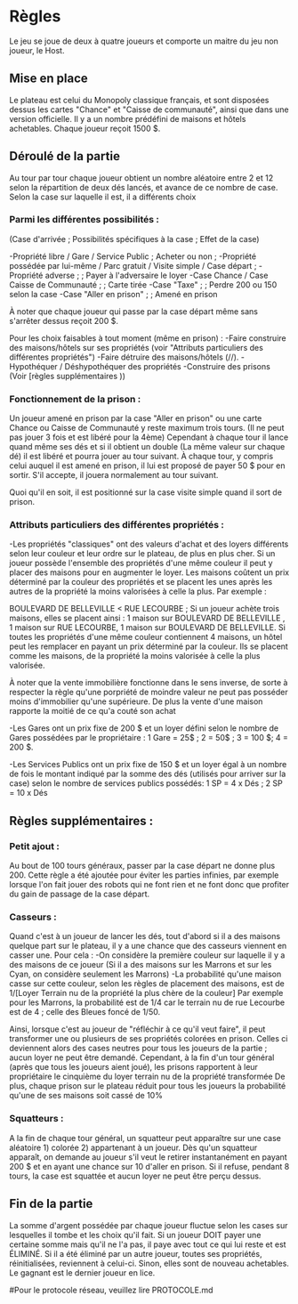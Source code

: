 # Règles

Le jeu se joue de deux à quatre joueurs et comporte un maitre du jeu non joueur, le Host.

## Mise en place

Le plateau est celui du Monopoly classique français, et sont disposées dessus les cartes "Chance" et "Caisse de communauté", ainsi que dans une version officielle. Il y a un nombre prédéfini de maisons et hôtels achetables.
Chaque joueur reçoit 1500 $.

## Déroulé de la partie

Au tour par tour chaque joueur obtient un nombre aléatoire entre 2 et 12 selon la répartition de deux dés lancés, et avance de ce nombre de case. Selon la case sur laquelle il est, il a différents choix

### Parmi les différentes possibilités : 
(Case d'arrivée ; Possibilités spécifiques à la case ; Effet de la case)

-Propriété libre / Gare / Service Public  ; Acheter ou non ;
-Propriété possédée par lui-même / Parc gratuit / Visite simple / Case départ ; 
-Propriété adverse ; ; Payer à l'adversaire le loyer 
-Case Chance / Case Caisse de Communauté ; ; Carte tirée
-Case "Taxe" ; ; Perdre 200 ou 150 selon la case
-Case "Aller en prison" ; ; Amené en prison

À noter que chaque joueur qui passe par la case départ même sans s'arrêter dessus reçoit 200 $.

Pour les choix faisables à tout moment (même en prison) :
-Faire construire des maisons/hôtels sur ses propriétés (voir "Attributs particuliers des différentes propriétés")
-Faire détruire des maisons/hôtels (//).
-Hypothéquer / Déshypothéquer des propriétés 
-Construire des prisons (Voir [règles supplémentaires ))

### Fonctionnement de la prison : 
Un joueur amené en prison par la case "Aller en prison" ou une carte Chance ou Caisse de Communauté y reste maximum trois tours. (Il ne peut pas jouer 3 fois et est libéré pour la 4ème)
Cependant à chaque tour il lance quand même ses dés et si il obtient un double (La même valeur sur chaque dé) il est libéré et pourra jouer au tour suivant.
À chaque tour, y compris celui auquel il est amené en prison, il lui est proposé de payer 50 $ pour en sortir. S'il accepte, il jouera normalement au tour suivant.

Quoi qu'il en soit, il est positionné sur la case visite simple quand il sort de prison.

### Attributs particuliers des différentes propriétés :
-Les propriétés "classiques" ont des valeurs d'achat et des loyers différents selon leur couleur et leur ordre sur le plateau, de plus en plus cher.
Si un joueur possède l'ensemble des propriétés d'une même couleur il peut y placer des maisons pour en augmenter le loyer.
Les maisons coûtent un prix déterminé par la couleur des propriétés et se placent les unes après les autres de la propriété la moins valorisées à celle la plus. Par exemple :

BOULEVARD DE BELLEVILLE < RUE LECOURBE ; Si un joueur achète trois maisons, elles se placent ainsi : 1 maison sur BOULEVARD DE BELLEVILLE , 1 maison sur  RUE LECOURBE, 1 maison sur BOULEVARD DE BELLEVILLE.
Si toutes les propriétés d'une même couleur contiennent 4 maisons, un hôtel peut les remplacer en payant un prix déterminé par la couleur. Ils se placent comme les maisons, de la propriété la moins valorisée à celle la plus valorisée.

À noter que la vente immobilière fonctionne dans le sens inverse, de sorte à respecter la règle qu'une porpriété de moindre valeur ne peut pas posséder moins d'immobilier qu'une supérieure.
De plus la vente d'une maison rapporte la moitié de ce qu'a couté son achat


-Les Gares ont un prix fixe de 200 $ et un loyer défini selon le nombre de Gares possédées par le propriétaire : 1 Gare = 25$ ; 2 = 50$ ; 3 = 100 $; 4 = 200 $.

-Les Services Publics ont un prix fixe de 150 $ et un loyer égal à un nombre de fois le montant indiqué par la somme des dés (utilisés pour arriver sur la case) selon le nombre de services publics possédés: 1 SP = 4 x Dés ; 2 SP = 10 x Dés

## Règles supplémentaires :

### Petit ajout :

Au bout de 100 tours généraux, passer par la case départ ne donne plus 200.
Cette règle a été ajoutée pour éviter les parties infinies, par exemple lorsque l'on fait jouer des robots qui ne font rien et ne font donc que profiter du gain de passage de la case départ.
### Casseurs :

Quand c'est à un joueur de lancer les dés, tout d'abord si il a des maisons quelque part sur le plateau, il y a une chance que des casseurs viennent en casser une. Pour cela :
-On considère la première couleur sur laquelle il y a des maisons de ce joueur (Si il a des maisons sur les Marrons et sur les Cyan, on considère seulement les Marrons)
-La probabilité qu'une maison casse sur cette couleur, selon les règles de placement des maisons, est de 1/[Loyer Terrain nu de la propriété la plus chère de la couleur] 
Par exemple pour les Marrons, la probabilité est de 1/4 car le terrain nu de rue Lecourbe est de 4 ; celle des Bleues foncé de 1/50.

Ainsi, lorsque c'est au joueur de "réfléchir à ce qu'il veut faire", il peut transformer une ou plusieurs de ses propriétés colorées en prison.
Celles ci deviennent alors des cases neutres pour tous les joueurs de la partie ; aucun loyer ne peut être demandé.
Cependant, à la fin d'un tour général (après que tous les joueurs aient joué), les prisons rapportent à leur propriétaire le cinquième du loyer terrain nu de la propriété transformée
De plus, chaque prison sur le plateau réduit pour tous les joueurs la probabilité qu'une de ses maisons soit cassé de 10%

### Squatteurs :

A la fin de chaque tour général, un squatteur peut apparaître sur une case aléatoire 1) colorée 2) appartenant à un joueur. 
Dès qu'un squatteur apparaît, on demande au joueur s'il veut le retirer instantanément en payant 200 $ et en ayant une chance sur 10 d'aller en prison.
Si il refuse, pendant 8 tours, la case est squattée et aucun loyer ne peut être perçu dessus.


## Fin de la partie

La somme d'argent possédée par chaque joueur fluctue selon les cases sur lesquelles il tombe et les choix qu'il fait. Si un joueur DOIT payer une certaine somme mais qu'il ne l'a pas, il paye avec tout ce qui lui reste et est ÉLIMINÉ.
Si il a été éliminé par un autre joueur, toutes ses propriétés, réinitialisées, reviennent à celui-ci. Sinon, elles sont de nouveau achetables.
Le gagnant est le dernier joueur en lice.

#Pour le protocole réseau, veuillez lire PROTOCOLE.md
